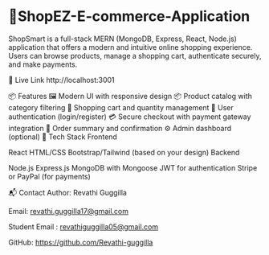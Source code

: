 # 🛒ShopEZ-E-commerce-Application 

ShopSmart is a full-stack MERN (MongoDB, Express, React, Node.js) application that offers a modern and intuitive online shopping experience. Users can browse products, manage a shopping cart, authenticate securely, and make payments.

🔗 Live Link
http://localhost:3001

📦 Features
🖼️ Modern UI with responsive design
📦 Product catalog with category filtering
🛒 Shopping cart and quantity management
🔐 User authentication (login/register)
💳 Secure checkout with payment gateway integration
🧾 Order summary and confirmation
⚙️ Admin dashboard (optional)
🚀 Tech Stack
Frontend

React
HTML/CSS
Bootstrap/Tailwind (based on your design)
Backend

Node.js
Express.js
MongoDB with Mongoose
JWT for authentication
Stripe or PayPal (for payments)

📬 Contact Author: Revathi Guggilla

Email: revathi.guggilla17@gmail.com

Student Email : revathiguggilla05@gmail.com

GitHub: https://github.com/Revathi-guggilla

